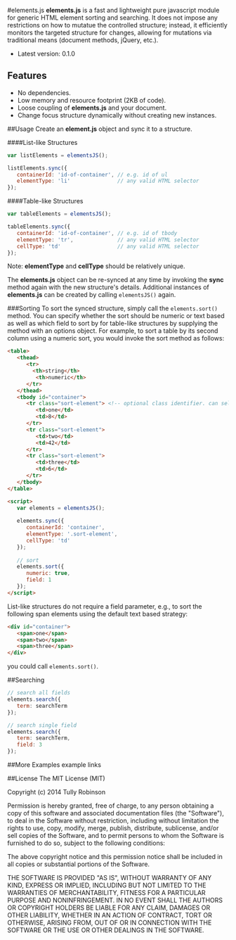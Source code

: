 #elements.js
**elements.js** is a fast and lightweight pure javascript module for generic HTML element sorting and searching. It does not impose any restrictions on how to mutatue the controlled structure; instead, it efficiently monitors the targeted structure for changes, allowing for mutations via traditional means (document methods, jQuery, etc.).

* Latest version: 0.1.0

## Features
* No dependencies.
* Low memory and resource footprint (2KB of code).
* Loose coupling of **elements.js** and your document.
* Change focus structure dynamically without creating new instances.

##Usage
Create an **element.js** object and sync it to a structure.

####List-like Structures
```javascript
var listElements = elementsJS();

listElements.sync({
   containerId: 'id-of-container', // e.g. id of ul
   elementType: 'li'               // any valid HTML selector
});
```

####Table-like Structures
```javascript
var tableElements = elementsJS();

tableElements.sync({
   containerId: 'id-of-container', // e.g. id of tbody
   elementType: 'tr',              // any valid HTML selector
   cellType: 'td'                  // any valid HTML selector
});
```
Note: **elementType** and **cellType** should be relatively unique.

The **elements.js** object can be re-synced at any time by invoking the **sync** method again with the new structure's details. Additional instances of **elements.js** can be created by calling `elementsJS()` again.

###Sorting
To sort the synced structure, simply call the `elements.sort()` method. You can specify whether the sort should be numeric or text based as well as which field to sort by for table-like structures by supplying the method with an options object. For example, to sort a table by its second column using a numeric sort, you would invoke the sort method as follows:
```html
<table>
   <thead>
      <tr>
        <th>string</th>
         <th>numeric</th>
      </tr>
   </thead>
   <tbody id="container">
      <tr class="sort-element"> <!-- optional class identifier. can select on tr if preffered -->
         <td>one</td>
         <td>8</td>
      </tr>
      <tr class="sort-element">
         <td>two</td>
         <td>42</td>
      </tr>
      <tr class="sort-element">
         <td>three</td>
         <td>6</td>
      </tr>
   </tbody>
</table>

<script>
   var elements = elementsJS();
    
   elements.sync({
      containerId: 'container',
      elementType: '.sort-element',
      cellType: 'td'
   });
   
   // sort
   elements.sort({
      numeric: true,
      field: 1
   });
</script>
```
List-like structures do not require a field parameter, e.g., to sort the following span elements using the default text based strategy:
```html
<div id="container">
   <span>one</span>
   <span>two</span>
   <span>three</span>
</div>
```
you could call `elements.sort()`.

##Searching

```javascript
// search all fields
elements.search({
   term: searchTerm
});

// search single field
elements.search({
   term: searchTerm,
   field: 3
});
```

##More Examples
example links

##License
The MIT License (MIT)

Copyright (c) 2014 Tully Robinson

Permission is hereby granted, free of charge, to any person obtaining a copy
of this software and associated documentation files (the "Software"), to deal
in the Software without restriction, including without limitation the rights
to use, copy, modify, merge, publish, distribute, sublicense, and/or sell
copies of the Software, and to permit persons to whom the Software is
furnished to do so, subject to the following conditions:

The above copyright notice and this permission notice shall be included in all
copies or substantial portions of the Software.

THE SOFTWARE IS PROVIDED "AS IS", WITHOUT WARRANTY OF ANY KIND, EXPRESS OR
IMPLIED, INCLUDING BUT NOT LIMITED TO THE WARRANTIES OF MERCHANTABILITY,
FITNESS FOR A PARTICULAR PURPOSE AND NONINFRINGEMENT. IN NO EVENT SHALL THE
AUTHORS OR COPYRIGHT HOLDERS BE LIABLE FOR ANY CLAIM, DAMAGES OR OTHER
LIABILITY, WHETHER IN AN ACTION OF CONTRACT, TORT OR OTHERWISE, ARISING FROM,
OUT OF OR IN CONNECTION WITH THE SOFTWARE OR THE USE OR OTHER DEALINGS IN THE
SOFTWARE.
